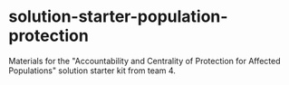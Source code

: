 # solution-starter-population-protection
Materials for the "Accountability and Centrality of Protection for Affected Populations" solution starter kit from team 4.
